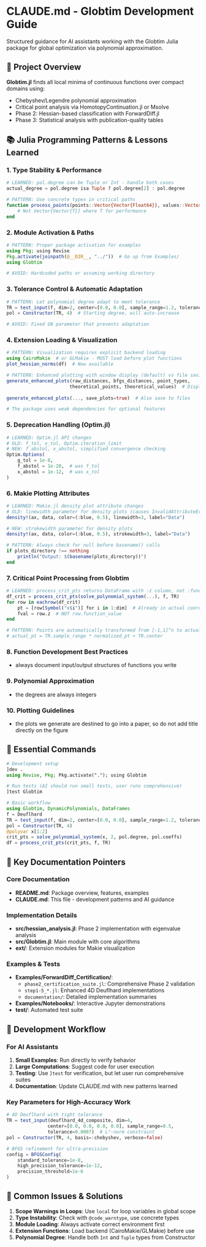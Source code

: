 # CLAUDE.md - Globtim Development Guide

Structured guidance for AI assistants working with the Globtim Julia package for global optimization via polynomial approximation.

## 🎯 Project Overview

**Globtim.jl** finds all local minima of continuous functions over compact domains using:
- Chebyshev/Legendre polynomial approximation 
- Critical point analysis via HomotopyContinuation.jl or Msolve
- Phase 2: Hessian-based classification with ForwardDiff.jl
- Phase 3: Statistical analysis with publication-quality tables

## 📚 Julia Programming Patterns & Lessons Learned

### 1. **Type Stability & Performance**
```julia
# LEARNED: pol.degree can be Tuple or Int - handle both cases
actual_degree = pol.degree isa Tuple ? pol.degree[2] : pol.degree

# PATTERN: Use concrete types in critical paths
function process_points(points::Vector{Vector{Float64}}, values::Vector{Float64})
    # Not Vector{Vector{T}} where T for performance
end
```

### 2. **Module Activation & Paths**
```julia
# PATTERN: Proper package activation for examples
using Pkg; using Revise
Pkg.activate(joinpath(@__DIR__, "../"))  # Go up from Examples/
using Globtim

# AVOID: Hardcoded paths or assuming working directory
```

### 3. **Tolerance Control & Automatic Adaptation**
```julia
# PATTERN: Let polynomial degree adapt to meet tolerance
TR = test_input(f, dim=2, center=[0.0, 0.0], sample_range=1.2, tolerance=0.001)
pol = Constructor(TR, 4)  # Starting degree, will auto-increase

# AVOID: Fixed GN parameter that prevents adaptation
```

### 4. **Extension Loading & Visualization**
```julia
# PATTERN: Visualization requires explicit backend loading
using CairoMakie  # or GLMakie - MUST load before plot functions
plot_hessian_norms(df)  # Now available

# PATTERN: Enhanced plotting with window display (default) vs file saving
generate_enhanced_plots(raw_distances, bfgs_distances, point_types, 
                       theoretical_points, theoretical_values)  # Display in windows
                       
generate_enhanced_plots(..., save_plots=true)  # Also save to files

# The package uses weak dependencies for optional features
```

### 5. **Deprecation Handling (Optim.jl)**
```julia
# LEARNED: Optim.jl API changes
# OLD: f_tol, x_tol, Optim.iteration_limit
# NEW: f_abstol, x_abstol, simplified convergence checking
Optim.Options(
    g_tol = 1e-8,
    f_abstol = 1e-20,  # was f_tol
    x_abstol = 1e-12,  # was x_tol
)
```

### 6. **Makie Plotting Attributes**
```julia
# LEARNED: Makie.jl density plot attribute changes
# OLD: linewidth parameter for density plots (causes InvalidAttributeError)
density!(ax, data, color=(:blue, 0.5), linewidth=3, label="Data")

# NEW: strokewidth parameter for density plots
density!(ax, data, color=(:blue, 0.5), strokewidth=3, label="Data")

# PATTERN: Always check for null before basename() calls
if plots_directory !== nothing
    println("Output: $(basename(plots_directory))")
end
```

### 7. **Critical Point Processing from Globtim**
```julia
# LEARNED: process_crit_pts returns DataFrame with :z column, not :function_value
df_crit = process_crit_pts(solve_polynomial_system(...), f, TR)
for row in eachrow(df_crit)
    pt = [row[Symbol("x$i")] for i in 1:dim]  # Already in actual coordinates
    fval = row.z  # NOT row.function_value
end

# PATTERN: Points are automatically transformed from [-1,1]^n to actual domain
# actual_pt = TR.sample_range * normalized_pt + TR.center
```

### 8. **Function Development Best Practices**
- always document input/output structures of functions you write 

### 9. **Polynomial Approximation**
- the degrees are always integers

### 10. **Plotting Guidelines**
- the plots we generate are destined to go into a paper, so do not add title directly on the figure 

## 🚀 Essential Commands

```julia
# Development setup
]dev .
using Revise, Pkg; Pkg.activate("."); using Globtim

# Run tests (AI should run small tests, user runs comprehensive)
]test Globtim

# Basic workflow
using Globtim, DynamicPolynomials, DataFrames
f = Deuflhard
TR = test_input(f, dim=2, center=[0.0, 0.0], sample_range=1.2, tolerance=0.001)
pol = Constructor(TR, 4)
@polyvar x[1:2] 
crit_pts = solve_polynomial_system(x, 2, pol.degree, pol.coeffs)
df = process_crit_pts(crit_pts, f, TR)
```

## 📁 Key Documentation Pointers

### Core Documentation
- **README.md**: Package overview, features, examples
- **CLAUDE.md**: This file - development patterns and AI guidance

### Implementation Details
- **src/hessian_analysis.jl**: Phase 2 implementation with eigenvalue analysis
- **src/Globtim.jl**: Main module with core algorithms
- **ext/**: Extension modules for Makie visualization

### Examples & Tests
- **Examples/ForwardDiff_Certification/**: 
  - `phase2_certification_suite.jl`: Comprehensive Phase 2 validation
  - `step1-5_*.jl`: Enhanced 4D Deuflhard implementations
  - `documentation/`: Detailed implementation summaries
- **Examples/Notebooks/**: Interactive Jupyter demonstrations
- **test/**: Automated test suite

## 🔧 Development Workflow

### For AI Assistants
1. **Small Examples**: Run directly to verify behavior
2. **Large Computations**: Suggest code for user execution
3. **Testing**: Use `]test` for verification, but let user run comprehensive suites
4. **Documentation**: Update CLAUDE.md with new patterns learned

### Key Parameters for High-Accuracy Work
```julia
# 4D Deuflhard with tight tolerance
TR = test_input(deuflhard_4d_composite, dim=4,
               center=[0.0, 0.0, 0.0, 0.0], sample_range=0.5,
               tolerance=0.0007)  # L²-norm constraint
pol = Constructor(TR, 4, basis=:chebyshev, verbose=false)

# BFGS refinement for ultra-precision
config = BFGSConfig(
    standard_tolerance=1e-8,
    high_precision_tolerance=1e-12,
    precision_threshold=1e-6
)
```

## 🐛 Common Issues & Solutions

1. **Scope Warnings in Loops**: Use `local` for loop variables in global scope
2. **Type Instability**: Check with `@code_warntype`, use concrete types
3. **Module Loading**: Always activate correct environment first
4. **Extension Functions**: Load backend (CairoMakie/GLMakie) before use
5. **Polynomial Degree**: Handle both `Int` and `Tuple` types from Constructor 